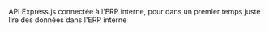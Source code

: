 API Express.js connectée à l'ERP interne, pour dans un premier temps juste lire des données dans l'ERP interne
